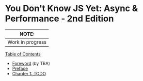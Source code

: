 # You Don't Know JS Yet: Async & Performance - 2nd Edition

| NOTE:            |
| ---------------- |
| Work in progress |

[Table of Contents](toc.md)

* [Foreword](foreword.md) (by TBA)
* [Preface](broken-reference)
* [Chapter 1: TODO](ch1.md)

